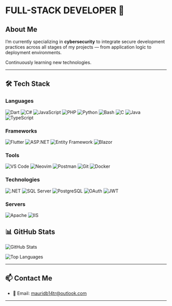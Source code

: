 # FULL-STACK DEVELOPER 🚀

## About Me

I’m currently specializing in **cybersecurity** to integrate secure development practices across all stages of my projects — from application logic to deployment environments.  

Continuously learning new technologies.

---

## 🛠️ Tech Stack

### Languages
![Dart](https://img.shields.io/badge/Dart-0175C2?style=for-the-badge&logo=dart&logoColor=white) ![C#](https://img.shields.io/badge/C%23-239120?style=for-the-badge&logo=c-sharp&logoColor=white) ![JavaScript](https://img.shields.io/badge/JavaScript-F7DF1E?style=for-the-badge&logo=javascript&logoColor=black) ![PHP](https://img.shields.io/badge/PHP-777BB4?style=for-the-badge&logo=php&logoColor=white) ![Python](https://img.shields.io/badge/Python-3776AB?style=for-the-badge&logo=python&logoColor=white) ![Bash](https://img.shields.io/badge/Bash-121011?style=for-the-badge&logo=gnubash&logoColor=white) ![C](https://img.shields.io/badge/C-A8B9CC?style=for-the-badge&logo=c&logoColor=black) ![Java](https://img.shields.io/badge/Java-007396?style=for-the-badge&logo=java&logoColor=white) ![TypeScript](https://img.shields.io/badge/TypeScript-3178C6?style=for-the-badge&logo=typescript&logoColor=white)



### Frameworks

![Flutter](https://img.shields.io/badge/Flutter-02569B?style=for-the-badge&logo=flutter&logoColor=white) ![ASP.NET](https://img.shields.io/badge/ASP.NET-512BD4?style=for-the-badge&logo=dotnet&logoColor=white) ![Entity Framework](https://img.shields.io/badge/Entity_Framework-512BD4?style=for-the-badge&logo=dotnet&logoColor=white) ![Blazor](https://img.shields.io/badge/Blazor-512BD4?style=for-the-badge&logo=dotnet&logoColor=white)

### Tools

![VS Code](https://img.shields.io/badge/VS_Code-007ACC?style=for-the-badge&logo=visual-studio-code&logoColor=white) ![Neovim](https://img.shields.io/badge/Neovim-57A143?style=for-the-badge&logo=neovim&logoColor=white) ![Postman](https://img.shields.io/badge/Postman-FF6C37?style=for-the-badge&logo=postman&logoColor=white) ![Git](https://img.shields.io/badge/Git-F05032?style=for-the-badge&logo=git&logoColor=white) ![Docker](https://img.shields.io/badge/Docker-2496ED?style=for-the-badge&logo=docker&logoColor=white)

### Technologies

![.NET](https://img.shields.io/badge/.NET-512BD4?style=for-the-badge&logo=dotnet&logoColor=white) ![SQL Server](https://img.shields.io/badge/SQL_Server-CC2927?style=for-the-badge&logo=microsoft-sql-server&logoColor=white) ![PostgreSQL](https://img.shields.io/badge/PostgreSQL-336791?style=for-the-badge&logo=postgresql&logoColor=white) ![OAuth](https://img.shields.io/badge/OAuth-000000?style=for-the-badge&logo=oauth&logoColor=white) ![JWT](https://img.shields.io/badge/JWT-000000?style=for-the-badge&logo=json-web-tokens&logoColor=white)

### Servers

![Apache](https://img.shields.io/badge/Apache-FC6A03?style=for-the-badge&logo=apache&logoColor=white) ![IIS](https://img.shields.io/badge/IIS-0078D7?style=for-the-badge&logo=internet-information-services&logoColor=white)

## 📊 GitHub Stats

![GitHub Stats](https://github-readme-stats.vercel.app/api?username=mau-14&show_icons=true&theme=gruvbox)

![Top Languages](https://github-readme-stats.vercel.app/api/top-langs/?username=mau-14&layout=compact&theme=gruvbox)

---

## 📫 Contact Me

- 📧 Email: [mauridb14tr@outlook.com](mailto:mauridb14tr@outlook.com)

---



